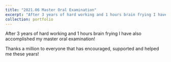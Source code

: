 ```yaml
---
title: "2021.06 Master Oral Examination"
excerpt: "After 3 years of hard working and 1 hours brain frying I have also accomplished my master oral examination!<br/><img src='/images/9.png'>"
collection: portfolio
---
```


After 3 years of hard working and 1 hours brain frying I have also accomplished my master oral examination!

Thanks a million to everyone that has encouraged, supported and helped me these years!
